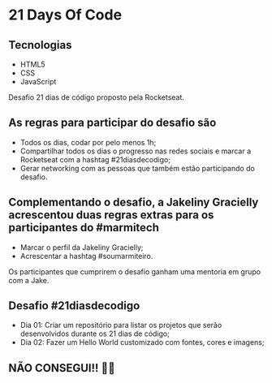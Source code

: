 # 21 Days Of Code

## Tecnologias

- HTML5
- CSS
- JavaScript

Desafio 21 dias de código proposto pela Rocketseat.

## As regras para participar do desafio são

- Todos os dias, codar por pelo menos 1h;
- Compartilhar todos os dias o progresso nas redes sociais e marcar a Rocketseat com a hashtag #21diasdecodigo;
- Gerar networking com as pessoas que também estão participando do desafio.

## Complementando o desafio, a Jakeliny Gracielly acrescentou duas regras extras para os participantes do #marmitech

- Marcar o perfil da Jakeliny Gracielly;
- Acrescentar a hashtag #soumarmiteiro.

Os participantes que cumprirem o desafio ganham uma mentoria em grupo com a Jake.

## Desafio #21diasdecodigo

- Dia 01: Criar um repositório para listar os projetos que serão desenvolvidos durante os 21 dias de código;
- Dia 02: Fazer um Hello World customizado com fontes, cores e imagens;


## NÃO CONSEGUI!! 🥲🥲
